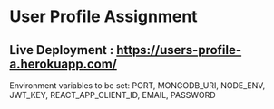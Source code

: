 # User Profile Assignment

## Live Deployment : https://users-profile-a.herokuapp.com/

Environment variables to be set:
PORT, MONGODB_URI, NODE_ENV, JWT_KEY, REACT_APP_CLIENT_ID,
EMAIL, PASSWORD
